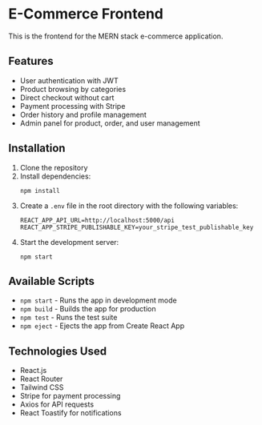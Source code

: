 # E-Commerce Frontend

This is the frontend for the MERN stack e-commerce application.

## Features

- User authentication with JWT
- Product browsing by categories
- Direct checkout without cart
- Payment processing with Stripe
- Order history and profile management
- Admin panel for product, order, and user management

## Installation

1. Clone the repository
2. Install dependencies:
   ```
   npm install
   ```
3. Create a `.env` file in the root directory with the following variables:
   ```
   REACT_APP_API_URL=http://localhost:5000/api
   REACT_APP_STRIPE_PUBLISHABLE_KEY=your_stripe_test_publishable_key
   ```
4. Start the development server:
   ```
   npm start
   ```

## Available Scripts

- `npm start` - Runs the app in development mode
- `npm build` - Builds the app for production
- `npm test` - Runs the test suite
- `npm eject` - Ejects the app from Create React App

## Technologies Used

- React.js
- React Router
- Tailwind CSS
- Stripe for payment processing
- Axios for API requests
- React Toastify for notifications 
